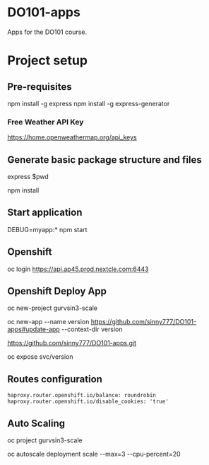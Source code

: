 # DO101-apps

Apps for the DO101 course.

# Project setup

## Pre-requisites

npm install -g express
npm install -g express-generator


### Free Weather API Key

https://home.openweathermap.org/api_keys

## Generate basic package structure and files

express $pwd

npm install

## Start application

DEBUG=myapp:* npm start


## Openshift

oc login https://api.ap45.prod.nextcle.com:6443

## Openshift Deploy App

oc new-project gurvsin3-scale

oc new-app --name version https://github.com/sinny777/DO101-apps#update-app --context-dir version

https://github.com/sinny777/DO101-apps.git

oc expose svc/version

## Routes configuration

    haproxy.router.openshift.io/balance: roundrobin
    haproxy.router.openshift.io/disable_cookies: 'true'

## Auto Scaling

oc project gurvsin3-scale

oc autoscale deployment scale --max=3 --cpu-percent=20
